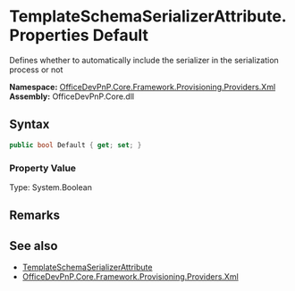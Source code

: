 # TemplateSchemaSerializerAttribute.Properties Default
 Defines whether to automatically include the serializer in the serialization process or not   

**Namespace:** [OfficeDevPnP.Core.Framework.Provisioning.Providers.Xml](OfficeDevPnP.Core.Framework.Provisioning.Providers.Xml.md)  
**Assembly:** OfficeDevPnP.Core.dll  
## Syntax
```C#
public bool Default { get; set; }
```

### Property Value
Type: System.Boolean  

## Remarks
  
## See also
- [TemplateSchemaSerializerAttribute](OfficeDevPnP.Core.Framework.Provisioning.Providers.Xml.TemplateSchemaSerializerAttribute.md) 
- [OfficeDevPnP.Core.Framework.Provisioning.Providers.Xml](OfficeDevPnP.Core.Framework.Provisioning.Providers.Xml.md) 
